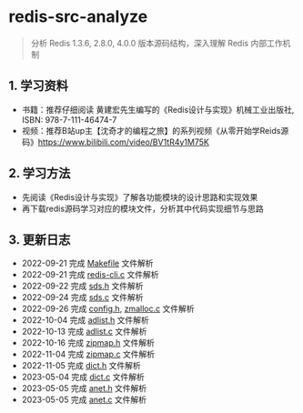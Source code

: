 # redis-src-analyze
> 分析 Redis 1.3.6, 2.8.0, 4.0.0 版本源码结构，深入理解 Redis 内部工作机制
## 1. 学习资料
- 书籍：推荐仔细阅读 黄建宏先生编写的《Redis设计与实现》机械工业出版社, ISBN: 978-7-111-46474-7
- 视频：推荐B站up主【沈奇才的编程之旅】的系列视频《从零开始学Reids源码》https://www.bilibili.com/video/BV1tR4y1M75K

## 2. 学习方法
- 先阅读《Redis设计与实现》了解各功能模块的设计思路和实现效果
- 再下载redis源码学习对应的模块文件，分析其中代码实现细节与思路

## 3. 更新日志
- 2022-09-21 完成 [Makefile](https://github.com/flyingonthebed/redis-src-analyze/blob/main/redis-1.3.6/Makefile) 文件解析
- 2022-09-21 完成 [redis-cli.c](https://github.com/flyingonthebed/redis-src-analyze/blob/main/redis-1.3.6/redis-cli.c) 文件解析
- 2022-09-22 完成 [sds.h](https://github.com/flyingonthebed/redis-src-analyze/blob/main/redis-1.3.6/sds.h) 文件解析
- 2022-09-24 完成 [sds.c](https://github.com/flyingonthebed/redis-src-analyze/blob/main/redis-1.3.6/sds.c) 文件解析
- 2022-09-26 完成 [config.h](https://github.com/flyingonthebed/redis-src-analyze/blob/main/redis-1.3.6/config.h), [zmalloc.c](https://github.com/flyingonthebed/redis-src-analyze/blob/main/redis-1.3.6/zmalloc.c) 文件解析
- 2022-10-04 完成 [adlist.h](https://github.com/flyingonthebed/redis-src-analyze/blob/main/redis-1.3.6/adlist.h) 文件解析
- 2022-10-13 完成 [adlist.c](https://github.com/flyingonthebed/redis-src-analyze/blob/main/redis-1.3.6/adlist.c) 文件解析
- 2022-10-16 完成 [zipmap.h](https://github.com/flyingonthebed/redis-src-analyze/blob/main/redis-1.3.6/zipmap.h) 文件解析
- 2022-11-04 完成 [zipmap.c](https://github.com/flyingonthebed/redis-src-analyze/blob/main/redis-1.3.6/zipmap.c) 文件解析
- 2022-11-05 完成 [dict.h](https://github.com/flyingonthebed/redis-src-analyze/blob/main/redis-1.3.6/dict.h) 文件解析
- 2023-05-04 完成 [dict.c](https://github.com/flyingonthebed/redis-src-analyze/blob/main/redis-1.3.6/dict.c) 文件解析
- 2023-05-05 完成 [anet.h](https://github.com/flyingonthebed/redis-src-analyze/blob/main/redis-1.3.6/anet.h) 文件解析
- 2023-05-05 完成 [anet.c](https://github.com/flyingonthebed/redis-src-analyze/blob/main/redis-1.3.6/anet.c) 文件解析